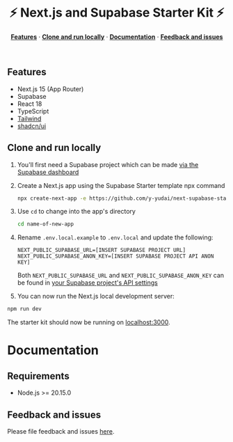 <h1 align="center">⚡ Next.js and Supabase Starter Kit ⚡</h1>


<p align="center">
  <a href="#features"><strong>Features</strong></a> ·
  <a href="#clone-and-run-locally"><strong>Clone and run locally</strong></a> ·
  <a href="#documentation"><strong>Documentation</strong></a> ·
  <a href="#feedback-and-issues"><strong>Feedback and issues</strong></a>
</p>
<br/>

## Features
- Next.js 15 (App Router)
- Supabase
- React 18
- TypeScript
- [Tailwind](https://tailwindcss.com/)
- [shadcn/ui](https://ui.shadcn.com/)


## Clone and run locally

1. You'll first need a Supabase project which can be made [via the Supabase dashboard](https://database.new)

2. Create a Next.js app using the Supabase Starter template npx command
   ```bash
   npx create-next-app -e https://github.com/y-yudai/next-supabase-starter
   ```

3. Use `cd` to change into the app's directory

   ```bash
   cd name-of-new-app
   ```

4. Rename `.env.local.example` to `.env.local` and update the following:

   ```
   NEXT_PUBLIC_SUPABASE_URL=[INSERT SUPABASE PROJECT URL]
   NEXT_PUBLIC_SUPABASE_ANON_KEY=[INSERT SUPABASE PROJECT API ANON KEY]
   ```

   Both `NEXT_PUBLIC_SUPABASE_URL` and `NEXT_PUBLIC_SUPABASE_ANON_KEY` can be found in [your Supabase project's API settings](https://app.supabase.com/project/_/settings/api)

5. You can now run the Next.js local development server:

```bash
npm run dev
```

The starter kit should now be running on [localhost:3000](http://localhost:3000/).

# Documentation

## Requirements

- Node.js >= 20.15.0

## Feedback and issues

Please file feedback and issues [here](https://github.com/y-yudai/next-supabase-starter/issues).